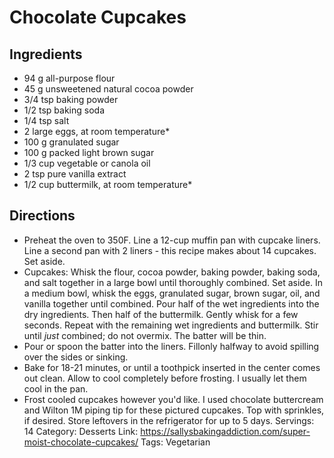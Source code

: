 # Chocolate Cupcakes
## Ingredients
- 94 g all-purpose flour
- 45 g unsweetened natural cocoa powder
- 3/4 tsp baking powder
- 1/2 tsp baking soda
- 1/4 tsp salt
- 2 large eggs, at room temperature*
- 100 g granulated sugar
- 100 g packed light brown sugar
- 1/3 cup vegetable or canola oil
- 2 tsp pure vanilla extract
- 1/2 cup buttermilk, at room temperature*
## Directions
- Preheat the oven to 350F. Line a 12-cup muffin pan with cupcake liners. Line a second pan with 2 liners - this recipe makes about 14 cupcakes. Set aside.
- Cupcakes: Whisk the flour, cocoa powder, baking powder, baking soda, and salt together in a large bowl until thoroughly combined. Set aside. In a medium bowl, whisk the eggs, granulated sugar, brown sugar, oil, and vanilla together until combined. Pour half of the wet ingredients into the dry ingredients. Then half of the buttermilk. Gently whisk for a few seconds. Repeat with the remaining wet ingredients and buttermilk. Stir until *just* combined; do not overmix. The batter will be thin.
- Pour or spoon the batter into the liners. Fillonly halfway to avoid spilling over the sides or sinking.
- Bake for 18-21 minutes, or until a toothpick inserted in the center comes out clean. Allow to cool completely before frosting. I usually let them cool in the pan.
- Frost cooled cupcakes however you'd like. I used chocolate buttercream and Wilton 1M piping tip for these pictured cupcakes. Top with sprinkles, if desired. Store leftovers in the refrigerator for up to 5 days.
Servings: 14
Category: Desserts
Link: https://sallysbakingaddiction.com/super-moist-chocolate-cupcakes/
Tags: Vegetarian
